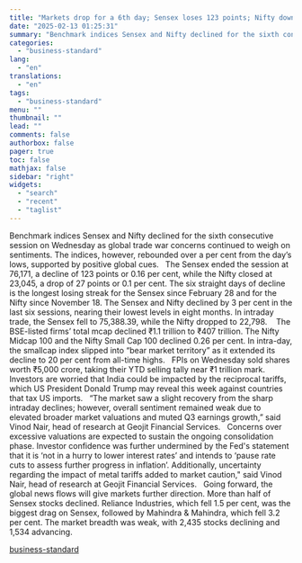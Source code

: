 ```yaml
---
title: "Markets drop for a 6th day; Sensex loses 123 points; Nifty down 27"
date: "2025-02-13 01:25:31"
summary: "Benchmark indices Sensex and Nifty declined for the sixth consecutive session on Wednesday as global trade war concerns continued to weigh on sentiments. The indices, however, rebounded over a per cent from the day’s lows, supported by positive global cues. The Sensex ended the session at 76,171, a decline of..."
categories:
  - "business-standard"
lang:
  - "en"
translations:
  - "en"
tags:
  - "business-standard"
menu: ""
thumbnail: ""
lead: ""
comments: false
authorbox: false
pager: true
toc: false
mathjax: false
sidebar: "right"
widgets:
  - "search"
  - "recent"
  - "taglist"
---
```


Benchmark indices Sensex and Nifty declined for the sixth consecutive session on Wednesday as global trade war concerns continued to weigh on sentiments. The indices, however, rebounded over a per cent from the day’s lows, supported by positive global cues.
 
The Sensex ended the session at 76,171, a decline of 123 points or 0.16 per cent, while the Nifty closed at 23,045, a drop of 27 points or 0.1 per cent. The six straight days of decline is the longest losing streak for the Sensex since February 28 and for the Nifty since November 18. The Sensex and Nifty declined by 3 per cent in the last six sessions, nearing their lowest levels in eight months. In intraday trade, the Sensex fell to 75,388.39, while the Nifty dropped to 22,798. 
 
The BSE-listed firms’ total mcap declined ₹1.1 trillion to ₹407 trillion. The Nifty Midcap 100 and the Nifty Small Cap 100 declined 0.26 per cent. In intra-day, the smallcap index slipped into “bear market territory” as it extended its decline to 20 per cent from all-time highs.
 
FPIs on Wednesday sold shares worth ₹5,000 crore, taking their YTD selling tally near ₹1 trillion mark. Investors are worried that India could be impacted by the reciprocal tariffs, which US President Donald Trump may reveal this week against countries that tax US imports.
 
“The market saw a slight recovery from the sharp intraday declines; however, overall sentiment remained weak due to elevated broader market valuations and muted Q3 earnings growth,” said Vinod Nair, head of research at Geojit Financial Services.
 
Concerns over excessive valuations are expected to sustain the ongoing consolidation phase. Investor confidence was further undermined by the Fed's statement that it is ‘not in a hurry to lower interest rates’ and intends to ‘pause rate cuts to assess further progress in inflation’. Additionally, uncertainty regarding the impact of metal tariffs added to market caution," said Vinod Nair, head of research at Geojit Financial Services.
 
Going forward, the global news flows will give markets further direction. More than half of Sensex stocks declined. Reliance Industries, which fell 1.5 per cent, was the biggest drag on Sensex, followed by Mahindra & Mahindra, which fell 3.2 per cent. The market breadth was weak, with 2,435 stocks declining and 1,534 advancing.

[business-standard](https://www.business-standard.com/markets/news/markets-drop-for-a-6th-day-sensex-loses-123-points-nifty-down-27-125021201408_1.html)
